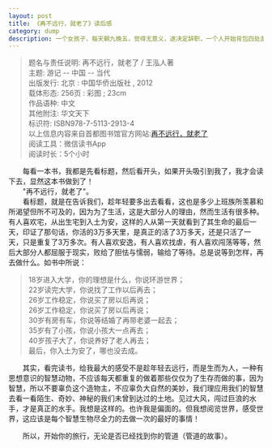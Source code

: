 ```yaml
---
layout: post
title: 《再不远行，就老了》读后感
category: dump
description: 一个女孩子，每天朝九晚五，觉得无意义，遂决定辞职，一个人开始背包四处游行
---
```


> 题名与责任说明: 再不远行，就老了 / 王泓人著 <br>
主题: 游记 -- 中国 -- 当代 <br>
出版发行: 北京 : 中国华侨出版社 , 2012  <br>
载体形态: 256页 : 彩图 ; 23cm  <br>
作品语种: 中文 <br>
其他附注: 华文天下  <br>
标识符: ISBN978-7-5113-2913-4  <br>
以上信息内容来自首都图书馆官方网站:[再不远行，就老了](http://primo.clcn.net.cn:1701/primo_library/libweb/action/display.do;jsessionid=04417BD266A092A5A4F0B4800C0758BF?tabs=detailsTab&ct=display&fn=search&doc=dedupmrg85102161&indx=8&recIds=dedupmrg85102161&recIdxs=7&elementId=7&renderMode=poppedOut&displayMode=full&frbrVersion=&frbg=&&vl(23971421UI0)=title&dscnt=0&scp.scps=scope%3A%28ST%29+&mode=Basic&vid=ST&srt=rank&tab=default_tab&dum=true&vl(freeText0)=再不远行我们就老了&dstmp=1531190966844) <br>
阅读工具：微信读书App <br>
阅读时长：5个小时 <br>

&#8195;&#8195;每看一本书，我都是先看标题，然后看开头，如果开头吸引到我了，我才会读下去，显然这本书做到了！<br>
&#8195;&#8195;"再不远行，就老了"。<br>
&#8195;&#8195;看标题，就是在告诉我们，趁年轻要多出去看看，这也是多少上班族所羡慕和所渴望但所不可及的，因为为了生活，这是大部分人的理由，然而生活有很多种。有人喜欢宅，从出生宅到入土为安，这样的人从第一天就看到了其生命的最后一天，印证了那句话，你活的3万多天里，是真正的活了3万多天，还是只活了一天，只是重复了3万多次。有人喜欢安逸，有人喜欢找虐，有人喜欢闯荡等等，然后大部分人都屈服于现实，败给了胆怯与懦弱，输给了等待。总是说等到怎样，再去做什么。如书中所说：
>18岁进入大学，你的理想是什么，你说环游世界；<br>
22岁读完大学，你说找了工作以后再去；<br>
26岁工作稳定，你说买了房以后再说；<br>
26岁工作稳定，你说买了房以后再说；<br>
30岁有房有车，你说等结婚了再带老婆一起去；<br>
35岁有了小孩，你说小孩大一点再去；<br>
40岁孩子大了，你说养好了老人再去； <br>
最后，你入土为安了，哪也没去成。 <br>

&#8195;&#8195;其实，看完读书，给我最大的感受不是趁年轻去远行，而是生而为人，一种有思想意识的智慧动物，不应该每天都重复的做着那些仅仅为了生存而做的事，因为智慧，所以不要辜负这个造物主，不应辜负大自然的美妙，我们理应用我们的智慧去看一看陌生、奇妙、神秘的我们未曾到达过的土地。见过大风，闯过巨浪的水手，才是真正的水手。我想是这样的。也许我是偏面的。但我想阅览世界，感受世界，这应该是每个智慧生物尽全力的去做一次的最好的事情！  

&#8195;&#8195;所以，开始你的旅行，无论是否已经找到你的管道（管道的故事）。
